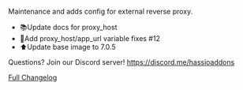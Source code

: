 Maintenance and adds config for external reverse proxy.

- 📚Update docs for proxy_host
- 🔨Add proxy_host/app_url variable fixes #12
- ⬆Update base image to 7.0.5

Questions? Join our Discord server! https://discord.me/hassioaddons

[Full Changelog][changelog]

[changelog]: https://github.com/hassio-addons/addon-bookstack/compare/v0.2.2...v0.2.3